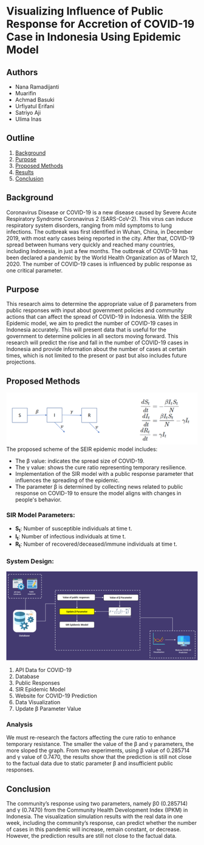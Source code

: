 # Visualizing Influence of Public Response for Accretion of COVID-19 Case in Indonesia Using Epidemic Model

## Authors
- Nana Ramadijanti
- Muarifin
- Achmad Basuki
- Urfiyatul Erifani
- Satriyo Aji
- Ulima Inas

## Outline
1. [Background](#background)
2. [Purpose](#purpose)
3. [Proposed Methods](#proposed-methods)
4. [Results](#results)
5. [Conclusion](#conclusion)

## Background
Coronavirus Disease or COVID-19 is a new disease caused by Severe Acute Respiratory Syndrome Coronavirus 2 (SARS-CoV-2). This virus can induce respiratory system disorders, ranging from mild symptoms to lung infections. The outbreak was first identified in Wuhan, China, in December 2019, with most early cases being reported in the city. After that, COVID-19 spread between humans very quickly and reached many countries, including Indonesia, in just a few months. The outbreak of COVID-19 has been declared a pandemic by the World Health Organization as of March 12, 2020. The number of COVID-19 cases is influenced by public response as one critical parameter.

## Purpose
This research aims to determine the appropriate value of β parameters from public responses with input about government policies and community actions that can affect the spread of COVID-19 in Indonesia. With the SEIR Epidemic model, we aim to predict the number of COVID-19 cases in Indonesia accurately. This will present data that is useful for the government to determine policies in all sectors moving forward. This research will predict the rise and fall in the number of COVID-19 cases in Indonesia and provide information about the number of cases at certain times, which is not limited to the present or past but also includes future projections.

## Proposed Methods
![SEIR Epidemic Model](SEIR%20Epidemic%20Model.png)
The proposed scheme of the SEIR epidemic model includes:
- The β value: indicates the spread size of COVID-19.
- The γ value: shows the cure ratio representing temporary resilience.
- Implementation of the SIR model with a public response parameter that influences the spreading of the epidemic.
- The parameter β is determined by collecting news related to public response on COVID-19 to ensure the model aligns with changes in people's behavior.

### SIR Model Parameters:
- **S<sub>t</sub>**: Number of susceptible individuals at time t.
- **I<sub>t</sub>**: Number of infectious individuals at time t.
- **R<sub>t</sub>**: Number of recovered/deceased/immune individuals at time t.

### System Design:
![System Design](System%20Design.png)
1. API Data for COVID-19
2. Database
3. Public Responses
4. SIR Epidemic Model
5. Website for COVID-19 Prediction
6. Data Visualization
7. Update β Parameter Value

### Analysis
We must re-research the factors affecting the cure ratio to enhance temporary resistance. The smaller the value of the β and γ parameters, the more sloped the graph. From two experiments, using β value of 0.285714 and γ value of 0.7470, the results show that the prediction is still not close to the factual data due to static parameter β and insufficient public responses.

## Conclusion
The community’s response using two parameters, namely β0 (0.285714) and γ (0.7470) from the Community Health Development Index (IPKM) in Indonesia. The visualization simulation results with the real data in one week, including the community’s response, can predict whether the number of cases in this pandemic will increase, remain constant, or decrease. However, the prediction results are still not close to the factual data.
